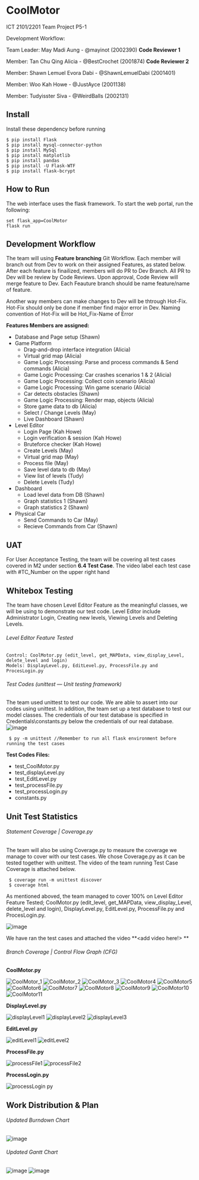 # CoolMotor
ICT 2101/2201 Team Project P5-1

Development Workflow:

Team Leader: May Madi Aung - @mayinot (2002390) **Code Reviewer 1**

Member: Tan Chu Qing Alicia - @BestCrochet (2001874) **Code Reviewer 2**

Member: Shawn Lemuel Evora Dabi - @ShawnLemuelDabi (2001401)

Member: Woo Kah Howe - @JustAyce (2001138)

Member: Tudyisster Siva - @WeirdBalls (2002131)
## Install 
Install these dependency before running 
    
    $ pip install Flask 
    $ pip install mysql-connector-python
    $ pip install MySql
    $ pip install matplotlib
    $ pip install pandas 
    $ pip install -U Flask-WTF
    $ pip install flask-bcrypt
    

## How to Run
The web interface uses the flask framework. To start the web portal, run the following:
    
    set flask_app=CoolMotor
    flask run
## Development Workflow
The team will using **Feature branching** Git Workflow. Each member will branch out from Dev to work on their assigned Features, as stated below. After each feature is finailized, members will do PR to Dev Branch. All PR to Dev will be review by Code Reviews. Upon approval, Code Review will merge feature to Dev. Each Feauture branch should be name feature/name of feature.

Another way members can make changes to Dev will be thtrough Hot-Fix. Hot-Fix should only be done if member find major error in Dev. Naming convention of Hot-Fix will be Hot_Fix-Name of Error
    
**Features Members are assigned:**
- Database and Page setup (Shawn)
- Game Platform
  - Drag-and-drop interface integration (Alicia)
  - Virtual grid map (Alicia)
  - Game Logic Processing: Parse and process commands & Send commands (Alicia)
  - Game Logic Processing: Car crashes scenarios 1 & 2 (Alicia)
  - Game Logic Processing: Collect coin scenario (Alicia)
  - Game Logic Processing: Win game scenario (Alicia) 
   - Car detects obstacles (Shawn)
  - Game Logic Processing: Render map, objects (Alicia)
  - Store game data to db (Alicia)
  - Select / Change Levels (May)
  - Live Dashboard (Shawn)
- Level Editor
  - Login Page (Kah Howe)
   - Login verification & session (Kah Howe)
   - Bruteforce checker (Kah Howe)
  -  Create Levels (May)
    - Virtual grid map (May)
    - Process file (May)
    - Save level data to db (May)
  -  View list of levels (Tudy)
    - Delete Levels (Tudy)
- Dashboard
  - Load level data from DB (Shawn)
  - Graph statistics 1 (Shawn)
  - Graph statistics 2 (Shawn)
- Physical Car
    - Send Commands to Car (May)
    - Recieve Commands from Car (Shawn)


## UAT
For User Acceptance Testing, the team will be covering all test cases covered in M2 under section **6.4 Test Case**. The video label each test case with #TC_Number on the upper right hand 


## Whitebox Testing
The team have chosen Level Editor Feature as the meaningful classes, we will be using to demonstrate our test code. Level Editor include Administrator Login, Creating new levels, Viewing Levels and Deleting Levels. 
    
###### Level Editor Feature Tested
    
    Control: CoolMotor.py (edit_level, get_MAPData, view_display_Level, delete_level and login) 
    Models: DisplayLevel.py, EditLevel.py, ProcessFile.py and ProcesLogin.py 
    
    
###### Test Codes (unittest — Unit testing framework)
The team used unittest to test our code. We are able to assert into our codes using unittest. In addition, the team set up a test database to test our model classes. The credentials of our test database is specified in Credentials\constants.py below the credentials of our real database. 
![image](https://user-images.githubusercontent.com/31657679/144563838-bb9a157b-e508-4727-9281-bca997189c9b.png)
    
     $ py -m unittest //Remember to run all flask environment before running the test cases
     
**Test Codes Files:**
- test_CoolMotor.py
- test_displayLevel.py
- test_EditLevel.py
- test_processFile.py
- test_processLogin.py
- constants.py


     
     
## Unit Test Statistics 

###### Statement Coverage | Coverage.py
The team will also be using Coverage.py to measure the coverage we manage to cover with our test cases. We chose Coverage.py as it can be tested together with unittest. The video of the team running Test Case Coverage is attached below. 

     $ coverage run -m unittest discover
     $ coverage html
     
     
As mentioned aboved, the team managed to cover 100% on Level Editor Feature Tested; CoolMotor.py (edit_level, get_MAPData, view_display_Level, delete_level and login), DisplayLevel.py, EditLevel.py, ProcessFile.py and ProcesLogin.py.

![image](https://user-images.githubusercontent.com/31657679/144564167-aa00ba83-0bac-4224-8d9b-3344309bd4a4.png)

We have ran the test cases and attached the video **<add video here!>  **   

###### Branch Coverage | Control Flow Graph (CFG)

**CoolMotor.py**

![CoolMotor_1](https://user-images.githubusercontent.com/31657679/144558748-c2c37aa8-182d-4287-bf97-8bd86e2bd13c.png)
![CoolMotor_2](https://user-images.githubusercontent.com/31657679/144558766-61880dc4-48d4-4681-93b6-d52a274be7b3.png)
![CoolMotor_3](https://user-images.githubusercontent.com/31657679/144558782-aaa5e046-c9d5-4175-a4f1-6a899c94d66a.png)
![CoolMotor4](https://user-images.githubusercontent.com/31657679/144558797-e6ac8b01-5944-4003-aec8-a754b2e91987.png)
![CoolMotor5](https://user-images.githubusercontent.com/31657679/144558820-aa6496e5-4e3c-40cf-b49b-45b3f3083ce7.png)
![CoolMotor6](https://user-images.githubusercontent.com/31657679/144558831-6dc8db47-67fb-4168-a76a-65fd3ab54721.png)
![CoolMotor7](https://user-images.githubusercontent.com/31657679/144558846-5f1fb3b5-1afb-49b1-a0c0-e82c2069f437.png)
![CoolMotor8](https://user-images.githubusercontent.com/31657679/144558865-d0591d46-49b7-4127-bb9f-68e98747afc6.png)
![CoolMotor9](https://user-images.githubusercontent.com/31657679/144558883-0d377847-4c58-460e-9ba1-149aa9a35b0d.png)
![CoolMotor10](https://user-images.githubusercontent.com/31657679/144558903-d4b14608-5492-4e5f-91e4-4f6aab7109f8.png)
![CoolMotor11](https://user-images.githubusercontent.com/31657679/144558913-01562cc5-e9f1-4c33-8845-301061368692.png)


**DisplayLevel.py**

![displayLevel1](https://user-images.githubusercontent.com/31657679/144559169-b5533616-d5fc-4e2b-8050-0eafff6dbafe.png)
![displayLevel2](https://user-images.githubusercontent.com/31657679/144559191-fe05d691-814d-4b88-a3b6-15a0bf45db31.png)
![displayLevel3](https://user-images.githubusercontent.com/31657679/144559209-c6c47d02-9c64-451c-af07-6c2e7306ec14.png)

**EditLevel.py**

![editLevel1](https://user-images.githubusercontent.com/31657679/144559272-23639ce2-05ba-48b3-b25d-1e8d6c26ce68.png)
![editLevel2](https://user-images.githubusercontent.com/31657679/144559291-04844b77-d6ac-4419-adea-0bbae32d250c.png)

**ProcessFile.py**

![processFile1](https://user-images.githubusercontent.com/31657679/144559344-a7681b6c-b831-44f8-9462-d8d8752c9d66.png)
![processFile2](https://user-images.githubusercontent.com/31657679/144559359-8be47a19-e03b-4bf4-8131-f41ee3ffa58e.png)


**ProcessLogin.py**

![processLogin py](https://user-images.githubusercontent.com/31657679/144559397-5e579e2b-1d18-4f62-8db2-1e0967a73b74.png)


## Work Distribution & Plan

###### Updated Burndown Chart
![image](https://user-images.githubusercontent.com/31657679/144567504-57d61bbf-54ad-4cde-9ac8-d9e00c0eb25e.png)


###### Updated Gantt Chart
![image](https://user-images.githubusercontent.com/31657679/144568231-11edb329-285f-4811-bfe3-c04ebec34e1a.png)
![image](https://user-images.githubusercontent.com/31657679/144568267-0d12d93b-b285-45f6-9629-8cd053834ac1.png)


    
  
